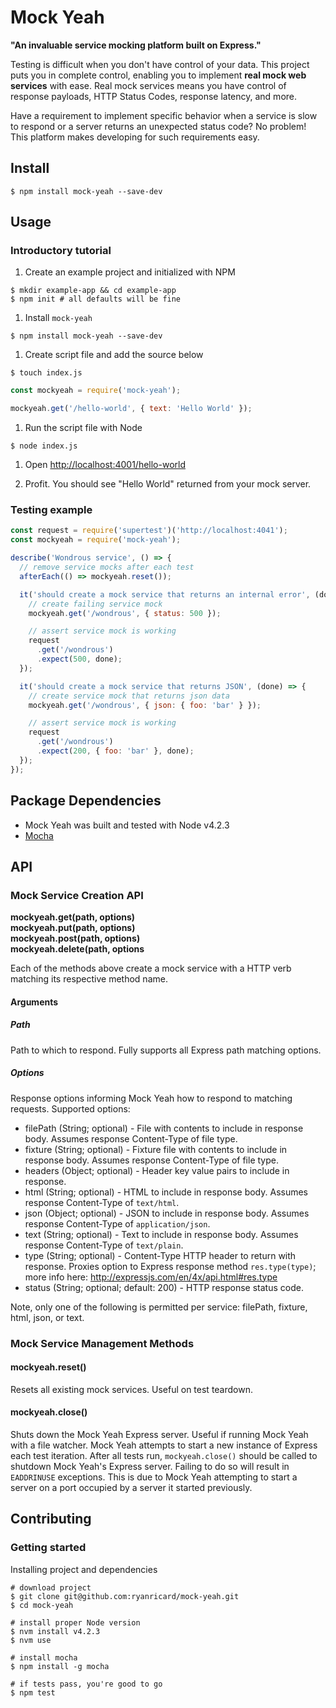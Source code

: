 # Mock Yeah

__"An invaluable service mocking platform built on Express."__

Testing is difficult when you don't have control of your data. This project puts you in complete control, enabling you to implement __real mock web services__ with ease. Real mock services means you have control of response payloads, HTTP Status Codes, response latency, and more.

Have a requirement to implement specific behavior when a service is slow to respond or a server returns an unexpected status code? No problem! This platform makes developing for such requirements easy.

## Install
```shell
$ npm install mock-yeah --save-dev
```

## Usage

### Introductory tutorial
1. Create an example project and initialized with NPM
  ```shell
  $ mkdir example-app && cd example-app
  $ npm init # all defaults will be fine
  ```

1. Install `mock-yeah`
  ```shell
  $ npm install mock-yeah --save-dev
  ```

1. Create script file and add the source below
  ```shell
  $ touch index.js
  ```
  ```js
  const mockyeah = require('mock-yeah');

  mockyeah.get('/hello-world', { text: 'Hello World' });
  ```

1. Run the script file with Node
  ```shell
  $ node index.js
  ```

1. Open [http://localhost:4001/hello-world](http://localhost:4001/hello-world)

1. Profit. You should see "Hello World" returned from your mock server.

### Testing example
```js
const request = require('supertest')('http://localhost:4041');
const mockyeah = require('mock-yeah');

describe('Wondrous service', () => {
  // remove service mocks after each test
  afterEach(() => mockyeah.reset());

  it('should create a mock service that returns an internal error', (done) => {
    // create failing service mock
    mockyeah.get('/wondrous', { status: 500 });

    // assert service mock is working
    request
      .get('/wondrous')
      .expect(500, done);
  });

  it('should create a mock service that returns JSON', (done) => {
    // create service mock that returns json data
    mockyeah.get('/wondrous', { json: { foo: 'bar' } });

    // assert service mock is working
    request
      .get('/wondrous')
      .expect(200, { foo: 'bar' }, done);
  });
});
```

## Package Dependencies
- Mock Yeah was built and tested with Node v4.2.3
- [Mocha](https://mochajs.org/)

## API

### Mock Service Creation API
__mockyeah.get(path, options)__<br/>
__mockyeah.put(path, options)__<br/>
__mockyeah.post(path, options)__<br/>
__mockyeah.delete(path, options__<br/>

Each of the methods above create a mock service with a HTTP verb matching its
respective method name.

#### Arguments

##### Path
Path to which to respond. Fully supports all Express path matching
options.

##### Options
Response options informing Mock Yeah how to respond to matching requests. Supported options:
- filePath (String; optional) - File with contents to include in response body. Assumes response Content-Type of file type.
- fixture (String; optional) - Fixture file with contents to include in response body. Assumes response Content-Type of file type.
- headers (Object; optional) - Header key value pairs to include in response.
- html (String; optional) - HTML to include in response body. Assumes response Content-Type of `text/html`.
- json (Object; optional) - JSON to include in response body. Assumes response Content-Type of `application/json`.
- text (String; optional) - Text to include in response body. Assumes response Content-Type of `text/plain`.
- type (String; optional) - Content-Type HTTP header to return with response. Proxies option to Express response method `res.type(type)`; more info here: http://expressjs.com/en/4x/api.html#res.type
- status (String; optional; default: 200) - HTTP response status code.

Note, only one of the following is permitted per service: filePath, fixture, html, json, or text.

### Mock Service Management Methods

#### mockyeah.reset()
Resets all existing mock services. Useful on test teardown.

#### mockyeah.close()
Shuts down the Mock Yeah Express server. Useful if running Mock Yeah with a file
watcher. Mock Yeah attempts to start a new instance of Express each test
iteration. After all tests run, `mockyeah.close()` should be called to shutdown
Mock Yeah's Express server. Failing to do so will result in `EADDRINUSE`
exceptions. This is due to Mock Yeah attempting to start a server on a port
occupied by a server it started previously.

## Contributing

### Getting started

Installing project and dependencies
```shell
# download project
$ git clone git@github.com:ryanricard/mock-yeah.git
$ cd mock-yeah

# install proper Node version
$ nvm install v4.2.3
$ nvm use

# install mocha
$ npm install -g mocha

# if tests pass, you're good to go
$ npm test
```
